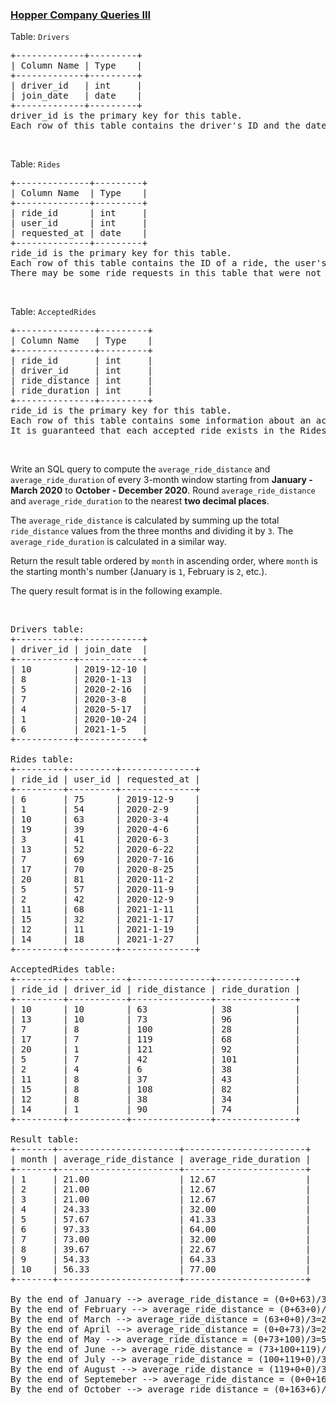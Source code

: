 ### [Hopper Company Queries III](https://leetcode.com/problems/hopper-company-queries-iii)

<p>Table: <code>Drivers</code></p>

<pre>
+-------------+---------+
| Column Name | Type    |
+-------------+---------+
| driver_id   | int     |
| join_date   | date    |
+-------------+---------+
driver_id is the primary key for this table.
Each row of this table contains the driver&#39;s ID and the date they joined the Hopper company.
</pre>

<p>&nbsp;</p>

<p>Table: <code>Rides</code></p>

<pre>
+--------------+---------+
| Column Name  | Type    |
+--------------+---------+
| ride_id      | int     |
| user_id      | int     |
| requested_at | date    |
+--------------+---------+
ride_id is the primary key for this table.
Each row of this table contains the ID of a ride, the user&#39;s ID that requested it, and the day they requested it.
There may be some ride requests in this table that were not accepted.
</pre>

<p>&nbsp;</p>

<p>Table: <code>AcceptedRides</code></p>

<pre>
+---------------+---------+
| Column Name   | Type    |
+---------------+---------+
| ride_id       | int     |
| driver_id     | int     |
| ride_distance | int     |
| ride_duration | int     |
+---------------+---------+
ride_id is the primary key for this table.
Each row of this table contains some information about an accepted ride.
It is guaranteed that each accepted ride exists in the Rides table.
</pre>

<p>&nbsp;</p>

<p>Write an SQL query to compute the <code>average_ride_distance</code> and <code>average_ride_duration</code> of every 3-month window starting from <strong>January - March 2020</strong> to <strong>October - December 2020</strong>. Round <code>average_ride_distance</code> and <code>average_ride_duration</code> to the nearest <strong>two decimal places</strong>.</p>

<p>The <code>average_ride_distance</code> is calculated by summing up the total <code>ride_distance</code> values from the three months and dividing it by <code>3</code>. The <code>average_ride_duration</code> is calculated in a similar way.</p>

<p>Return the result table ordered by <code>month</code> in ascending order, where <code>month</code> is the starting month&#39;s number (January is <code>1</code>, February is <code>2</code>, etc.).</p>

<p>The query result format is in the following example.</p>

<p>&nbsp;</p>

<pre>
Drivers table:
+-----------+------------+
| driver_id | join_date  |
+-----------+------------+
| 10        | 2019-12-10 |
| 8         | 2020-1-13  |
| 5         | 2020-2-16  |
| 7         | 2020-3-8   |
| 4         | 2020-5-17  |
| 1         | 2020-10-24 |
| 6         | 2021-1-5   |
+-----------+------------+

Rides table:
+---------+---------+--------------+
| ride_id | user_id | requested_at |
+---------+---------+--------------+
| 6       | 75      | 2019-12-9    |
| 1       | 54      | 2020-2-9     |
| 10      | 63      | 2020-3-4     |
| 19      | 39      | 2020-4-6     |
| 3       | 41      | 2020-6-3     |
| 13      | 52      | 2020-6-22    |
| 7       | 69      | 2020-7-16    |
| 17      | 70      | 2020-8-25    |
| 20      | 81      | 2020-11-2    |
| 5       | 57      | 2020-11-9    |
| 2       | 42      | 2020-12-9    |
| 11      | 68      | 2021-1-11    |
| 15      | 32      | 2021-1-17    |
| 12      | 11      | 2021-1-19    |
| 14      | 18      | 2021-1-27    |
+---------+---------+--------------+

AcceptedRides table:
+---------+-----------+---------------+---------------+
| ride_id | driver_id | ride_distance | ride_duration |
+---------+-----------+---------------+---------------+
| 10      | 10        | 63            | 38            |
| 13      | 10        | 73            | 96            |
| 7       | 8         | 100           | 28            |
| 17      | 7         | 119           | 68            |
| 20      | 1         | 121           | 92            |
| 5       | 7         | 42            | 101           |
| 2       | 4         | 6             | 38            |
| 11      | 8         | 37            | 43            |
| 15      | 8         | 108           | 82            |
| 12      | 8         | 38            | 34            |
| 14      | 1         | 90            | 74            |
+---------+-----------+---------------+---------------+

Result table:
+-------+-----------------------+-----------------------+
| month | average_ride_distance | average_ride_duration |
+-------+-----------------------+-----------------------+
| 1     | 21.00                 | 12.67                 |
| 2     | 21.00                 | 12.67                 |
| 3     | 21.00                 | 12.67                 |
| 4     | 24.33                 | 32.00                 |
| 5     | 57.67                 | 41.33                 |
| 6     | 97.33                 | 64.00                 |
| 7     | 73.00                 | 32.00                 |
| 8     | 39.67                 | 22.67                 |
| 9     | 54.33                 | 64.33                 |
| 10    | 56.33                 | 77.00                 |
+-------+-----------------------+-----------------------+

By the end of January --&gt; average_ride_distance = (0+0+63)/3=21, average_ride_duration = (0+0+38)/3=12.67
By the end of February --&gt; average_ride_distance = (0+63+0)/3=21, average_ride_duration = (0+38+0)/3=12.67
By the end of March --&gt; average_ride_distance = (63+0+0)/3=21, average_ride_duration = (38+0+0)/3=12.67
By the end of April --&gt; average_ride_distance = (0+0+73)/3=24.33, average_ride_duration = (0+0+96)/3=32.00
By the end of May --&gt; average_ride_distance = (0+73+100)/3=57.67, average_ride_duration = (0+96+28)/3=41.33
By the end of June --&gt; average_ride_distance = (73+100+119)/3=97.33, average_ride_duration = (96+28+68)/3=64.00
By the end of July --&gt; average_ride_distance = (100+119+0)/3=73.00, average_ride_duration = (28+68+0)/3=32.00
By the end of August --&gt; average_ride_distance = (119+0+0)/3=39.67, average_ride_duration = (68+0+0)/3=22.67
By the end of Septemeber --&gt; average_ride_distance = (0+0+163)/3=54.33, average_ride_duration = (0+0+193)/3=64.33
By the end of October --&gt; average_ride_distance = (0+163+6)/3=56.33, average_ride_duration = (0+193+38)/3=77.00
</pre>

